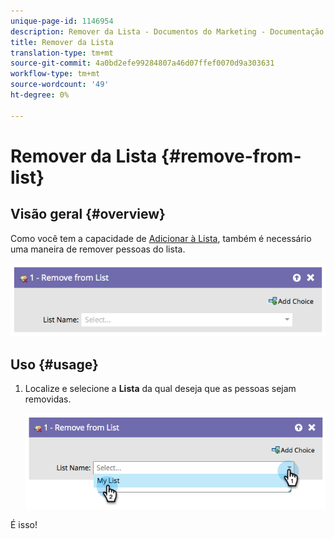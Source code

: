 ```yaml
---
unique-page-id: 1146954
description: Remover da Lista - Documentos do Marketing - Documentação do produto
title: Remover da Lista
translation-type: tm+mt
source-git-commit: 4a0bd2efe99284807a46d07ffef0070d9a303631
workflow-type: tm+mt
source-wordcount: '49'
ht-degree: 0%

---
```



# Remover da Lista {#remove-from-list}

## Visão geral {#overview}

Como você tem a capacidade de [Adicionar à Lista](/help/marketo/product-docs/core-marketo-concepts/smart-campaigns/flow-actions/add-to-list.md), também é necessário uma maneira de remover pessoas do lista.

![](assets/image2014-9-22-10-3a44-3a3.png)

## Uso {#usage}

1. Localize e selecione a **Lista** da qual deseja que as pessoas sejam removidas.

   ![](assets/image2014-9-22-10-3a44-3a7.png)

É isso!
